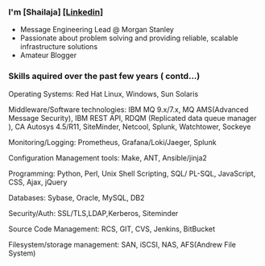 ### I'm [Shailaja]   [[Linkedin]](https://www.linkedin.com/in/svalakatte/) 
* Message Engineering Lead @ Morgan Stanley
* Passionate about problem solving and providing reliable, scalable infrastructure solutions
* Amateur Blogger


### Skills aquired over the past few years ( contd...)
Operating Systems: 
Red Hat Linux, Windows, Sun Solaris

Middleware/Software technologies: 
IBM MQ 9.x/7.x, MQ AMS(Advanced Message Security), IBM REST API, RDQM (Replicated data queue manager ), CA Autosys 4.5/R11, SiteMinder, Netcool, Splunk, Watchtower, Sockeye

Monitoring/Logging: 
Prometheus, Grafana/Loki/Jaeger, Splunk

Configuration Management tools: 
Make, ANT, Ansible/jinja2

Programming: 
Python, Perl, Unix Shell Scripting, SQL/ PL-SQL, JavaScript, CSS, Ajax, jQuery

Databases:
Sybase, Oracle, MySQL, DB2

Security/Auth:
SSL/TLS,LDAP,Kerberos, Siteminder

Source Code Management:
RCS, GIT, CVS, Jenkins, BitBucket

Filesystem/storage management: 
SAN, iSCSI, NAS, AFS(Andrew File System)


